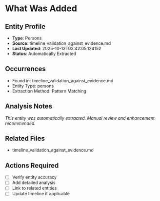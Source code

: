 # What Was Added

## Entity Profile
- **Type**: Persons
- **Source**: timeline_validation_against_evidence.md
- **Last Updated**: 2025-10-12T03:42:05.124152
- **Status**: Automatically Extracted

## Occurrences
- Found in: timeline_validation_against_evidence.md
- Entity Type: persons
- Extraction Method: Pattern Matching

## Analysis Notes
*This entity was automatically extracted. Manual review and enhancement recommended.*

## Related Files
- timeline_validation_against_evidence.md

## Actions Required
- [ ] Verify entity accuracy
- [ ] Add detailed analysis
- [ ] Link to related entities
- [ ] Update timeline if applicable
